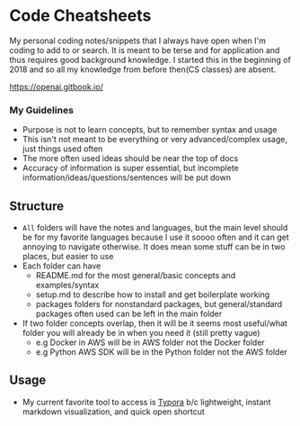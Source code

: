 # Code Cheatsheets

My personal coding notes/snippets that I always have open when I'm coding to add to or search. It is meant to be terse and for application and thus requires good background knowledge. I started this in the beginning of  2018 and so all my knowledge from before then(CS classes) are absent. 

https://openai.gitbook.io/

### My Guidelines

- Purpose is not to learn concepts, but to remember syntax and usage
- This isn't not meant to be everything or very advanced/complex usage, just things used often
- The more often used ideas should be near the top of docs
- Accuracy of information is super essential, but incomplete information/ideas/questions/sentences will be put down

## Structure

- `All` folders will have the notes and languages, but the main level should be for my favorite languages because I use it soooo often and it can get annoying to navigate otherwise. It does mean some  stuff can be in two places, but easier to use
- Each folder can have
  - README.md for the most general/basic concepts and examples/syntax
  - setup.md to describe how to install and get boilerplate working
  - packages folders for nonstandard packages, but general/standard packages often used can be left in the main folder 
- If two folder concepts overlap, then it will be it seems most useful/what folder you will already be in when you need it (still pretty vague) 
  - e.g Docker in AWS will be in AWS folder not the Docker folder
  - e.g Python AWS SDK will be in the Python folder not the AWS folder


## Usage

- My current favorite tool to access is [Typora](typora) b/c lightweight, instant markdown visualization, and quick open shortcut
